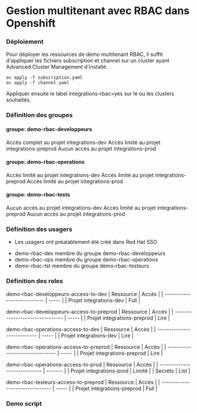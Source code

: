 # Gestion multitenant avec RBAC dans Openshift


### Déploiement 

Pour déployer les ressources de demo multitenant RBAC, il suffit d'appliquer les fichiers subscription et channel sur un cluster ayant Advanced Cluster Management d'installé. 

``` 
oc apply -f subscription.yaml
oc apply -f channel.yaml
```

Appliquer ensuite le label integrations-rbac=yes sur le ou les clusters souhaités. 

### Définition des groupes

#### groupe: demo-rbac-developpeurs

Accès complet au projet integrations-dev
Accès limité au projet integrations-preprod
Aucun accès au projet integrations-prod

#### groupe: demo-rbac-operations

Accès limité au projet integrations-dev
Accès limité au projet integrations-preprod
Accès limité au projet integrations-prod

#### groupe: demo-rbac-tests

Aucun accès au projet integrations-dev
Accès limité au projet integrations-preprod
Aucun accès au projet integrations-prod

### Définition des usagers

* Les usagers ont préalablement été créé dans Red Hat SSO 

- demo-rbac-dev membre du groupe demo-rbac-developpeurs
- demo-rbac-ops membre du groupe demo-rbac-operations
- demo-rbac-tst membre du groupe demo-rbac-testeurs

### Définition des roles 

demo-rbac-developpeurs-access-to-dev
| Ressource                   | Accès |
| --------------------------- | ----- |
| Projet integrations-dev     | Full  |

demo-rbac-developpeurs-access-to-preprod
| Ressource                       | Accès |
| ------------------------------- | ----- |
| Projet integrations-preprod     | Lire  |

demo-rbac-operations-access-to-dev
| Ressource                   | Accès |
| --------------------------- | ----- |
| Projet integrations-dev     | Lire  |

demo-rbac-operations-access-to-preprod
| Ressource                       | Accès |
| ------------------------------- | ----- |
| Projet integrations-preprod     | Lire  |

demo-rbac-operations-access-to-prod
| Ressource                    | Accès   |
| ---------------------------- | ------- |
| Projet integrations-prod     | Limité  |
| Secrets                      | List    |

demo-rbac-testeurs-access-to-preprod
| Ressource                       | Accès |
| ------------------------------- | ----- |
| Projet integrations-preprod     | Full  |

### Demo script


   